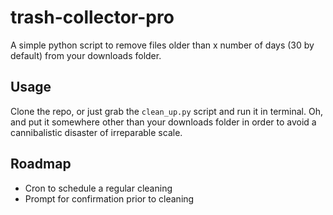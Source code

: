 # trash-collector-pro

A simple python script to remove files older than x number of days (30 by default) from your downloads folder.

## Usage

Clone the repo, or just grab the `clean_up.py` script and run it in terminal. Oh, and put it somewhere other than your downloads folder in order to avoid a cannibalistic disaster of irreparable scale.

## Roadmap
 - Cron to schedule a regular cleaning
 - Prompt for confirmation prior to cleaning
